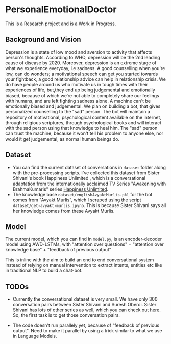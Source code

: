 # PersonalEmotionalDoctor

This is a Research project and is a Work in Progress.

## Background and Vision

Depression is a state of low mood and aversion to activity that affects person's thoughts. According to WHO, depression will be the 2nd leading cause of disease by 2020. Moreover, depression is an extreme stage of what we experience everyday, i.e sadness. A good counselling when you're low, can do wonders; a motivational speech can get you started towards your fightback, a good relationship advice can help in relationship crisis. We do have people around us who motivate us in tough times with their experiences of life, but,they end up being  judgemental and emotionally biased, because of which we’re not able to completely share our feelings with humans, and are left fighting sadness alone.
A machine can't be emotionally biased and judgemental. We plan on building a bot, that gives personalized counselling to the "sad" person. The bot will maintain a repository of motivational, psychological content available on the internet, through religious scriptures, through psychological books and will interact with the sad person using that knowledge to heal him. The "sad" person can trust the machine, because it won't tell his problem to anyone else, nor would it get judgemental, as normal human beings do.

## Dataset 

* You can find the current dataset of conversations in `dataset` folder along with the pre-processing scripts. I've collected this dataset from
Sister Shivani's book Happiness Unlimited , which is a conversational adaptation from the internationally acclaimed TV Series "Awakening with BrahmaKumaris" series [Happiness Unlimited](https://www.youtube.com/playlist?list=PLCE9046E85D3918D8).
* The knowledge base `dataset/englishAvyaktMurlis.pkl` for the bot comes from "Avyakt Murlis", which I scraped using the script `dataset/get-avyakt-murlis.ipynb`. This is because Sister Shivani says all her knowledge comes from these Avyakt Murlis.


## Model

The current model, which you can find in `model.py`,  is an encoder-decoder model using AWD-LSTMs, with
"attention over questions" + "attention over knowledge base" + "feedback of previous output"

This is inline with the aim to build an end to end conversational system instead of relying on manual intervention to extract intents, entities etc like in traditional NLP to build a chat-bot.

## TODOs

* Currently the conversational dataset is very small. We have only 300
conversation pairs between Sister Shivani and Suresh Oberoi. Sister Shivani has lots of other series as well, which you can check out [here](https://www.youtube.com/results?search_query=bk+shivani+series).
So, the first task is to get those conversation pairs.

* The code doesn't run parallely yet, because of "feedback of previous output". Need
to make it parallel by using a trick similar to what we use in Language Models.